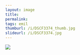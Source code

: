```yaml
---
layout: image
title: 
permalink: 
tags: emil
thumburl: /i/DSCF3374_thumb.jpg
slideurl: /i/DSCF3374.jpg 
---
```

![]({{site.url}}/i/DSCF3374.jpg)


